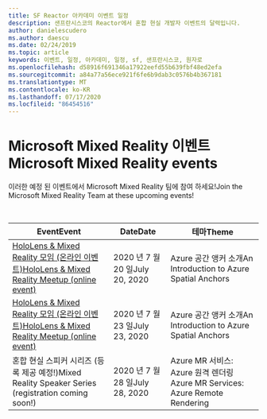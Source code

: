 ```yaml
---
title: SF Reactor 아카데미 이벤트 일정
description: 샌프란시스코의 Reactor에서 혼합 현실 개발자 이벤트의 달력입니다.
author: danielescudero
ms.author: daescu
ms.date: 02/24/2019
ms.topic: article
keywords: 이벤트, 일정, 아카데미, 일정, sf, 샌프란시스코, 원자로
ms.openlocfilehash: d58916f691346a17922eefd55b639fbf48ed2efa
ms.sourcegitcommit: a84a77a56ece921f6fe6b9dab3c0576b4b367181
ms.translationtype: MT
ms.contentlocale: ko-KR
ms.lasthandoff: 07/17/2020
ms.locfileid: "86454516"
---
```

# <a name="microsoft-mixed-reality-events"></a><span data-ttu-id="165ad-104">Microsoft Mixed Reality 이벤트</span><span class="sxs-lookup"><span data-stu-id="165ad-104">Microsoft Mixed Reality events</span></span>

<span data-ttu-id="165ad-105">이러한 예정 된 이벤트에서 Microsoft Mixed Reality 팀에 참여 하세요!</span><span class="sxs-lookup"><span data-stu-id="165ad-105">Join the Microsoft Mixed Reality Team at these upcoming events!</span></span>

<br>

|<span data-ttu-id="165ad-106">Event</span><span class="sxs-lookup"><span data-stu-id="165ad-106">Event</span></span>|<span data-ttu-id="165ad-107">Date</span><span class="sxs-lookup"><span data-stu-id="165ad-107">Date</span></span>|<span data-ttu-id="165ad-108">테마</span><span class="sxs-lookup"><span data-stu-id="165ad-108">Theme</span></span>|
|-------------|-------------|-----|
| [<span data-ttu-id="165ad-109">HoloLens & Mixed Reality 모임 (온라인 이벤트)</span><span class="sxs-lookup"><span data-stu-id="165ad-109">HoloLens & Mixed Reality Meetup (online event)</span></span>](https://www.meetup.com/hololens-mr/)| <span data-ttu-id="165ad-110">2020 년 7 월 20 일</span><span class="sxs-lookup"><span data-stu-id="165ad-110">July 20, 2020</span></span>|<span data-ttu-id="165ad-111">Azure 공간 앵커 소개</span><span class="sxs-lookup"><span data-stu-id="165ad-111">An Introduction to Azure Spatial Anchors</span></span>|
| [<span data-ttu-id="165ad-112">HoloLens & Mixed Reality 모임 (온라인 이벤트)</span><span class="sxs-lookup"><span data-stu-id="165ad-112">HoloLens & Mixed Reality Meetup (online event)</span></span>](https://www.meetup.com/hololens-mr/)| <span data-ttu-id="165ad-113">2020 년 7 월 23 일</span><span class="sxs-lookup"><span data-stu-id="165ad-113">July 23, 2020</span></span>|<span data-ttu-id="165ad-114">Azure 공간 앵커 소개</span><span class="sxs-lookup"><span data-stu-id="165ad-114">An Introduction to Azure Spatial Anchors</span></span>|
| <span data-ttu-id="165ad-115">혼합 현실 스피커 시리즈 (등록 제공 예정!)</span><span class="sxs-lookup"><span data-stu-id="165ad-115">Mixed Reality Speaker Series (registration coming soon!)</span></span>|<span data-ttu-id="165ad-116">2020 년 7 월 28 일</span><span class="sxs-lookup"><span data-stu-id="165ad-116">July 28, 2020</span></span>|<span data-ttu-id="165ad-117">Azure MR 서비스: Azure 원격 렌더링</span><span class="sxs-lookup"><span data-stu-id="165ad-117">Azure MR Services: Azure Remote Rendering</span></span>|
